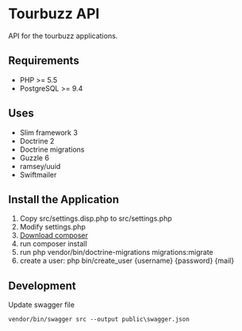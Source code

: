 # Tourbuzz API

API for the tourbuzz applications. 

## Requirements

- PHP >= 5.5
- PostgreSQL >= 9.4 

## Uses

- Slim framework 3
- Doctrine 2
- Doctrine migrations
- Guzzle 6
- ramsey/uuid
- Swiftmailer

## Install the Application

1. Copy src/settings.disp.php to src/settings.php
2. Modify settings.php
3. [Download composer](https://getcomposer.org/)
4. run composer install
5. run php vendor/bin/doctrine-migrations migrations:migrate
6. create a user: php bin/create_user {username} {password} {mail}

## Development

Update swagger file

    vendor/bin/swagger src --output public\swagger.json
    

